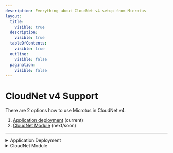 ```yaml
---
description: Everything about CloudNet v4 setup from Microtus
layout:
  title:
    visible: true
  description:
    visible: true
  tableOfContents:
    visible: true
  outline:
    visible: false
  pagination:
    visible: false
---
```


# CloudNet v4 Support

There are 2 options how to use Microtus in CloudNet v4.

1. [Application deployment](cloudnet-v4-support.md#application-deployment) (current)
2. [CloudNet Module](cloudnet-v4-support.md#cloudnet-module) (next/soon)

***

<details>

<summary>Application Deployment</summary>

1. Search for our Bootstrap jar on the [EldoNexus](https://eldonexus.de/#browse/search=keyword%3D%22cloudnetmicrotusbootstrap%22)
2.  Create a task in CloudNet with the `Minestom` environment

    <figure><img src="../.gitbook/assets/image (1).png" alt=""><figcaption><p>RC9 screenshot of Task Setup of a minestom task</p></figcaption></figure>
3. Place the jar as `application.jar` in the template of the task
4. Develop extensions :wink:

</details>

<details>

<summary>CloudNet Module</summary>

To be released in the future

</details>

